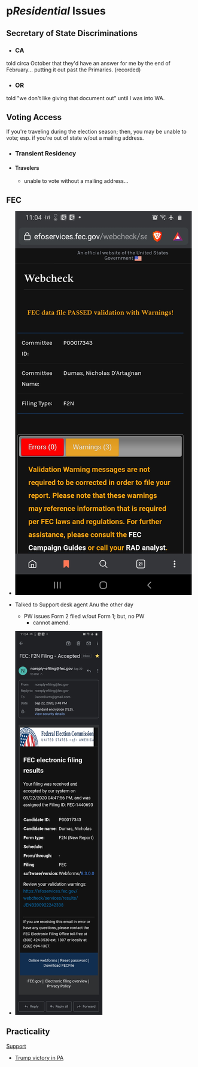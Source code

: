 # p***Residential*** Issues

## Secretary of State Discriminations

- ### CA

told circa October that they'd have an answer for me by the end of February... putting it out past the Primaries. (recorded)

- ### OR

told "we don't like giving that document out" until I was into WA.

## Voting Access

If you're traveling during the election season; then, you may be unable to vote; esp. if you're out of state w/out a mailing address.

- ### Transient Residency

- #### Travelers
  - unable to vote without a mailing address...

## FEC

- ![FEC-Warnings](actions/pages/theSuits/Complaints/Presidential_Campaign/_assets/Screenshot_20201105-110412_Brave.jpg)

- Talked to Support desk agent Anu the other day
  - PW issues Form 2 filed w/out Form 1; but, no PW
    - cannot amend.

- ![FEC-Confirmation](actions/pages/theSuits/Complaints/Presidential_Campaign/_assets/Screenshot_20201105-110451_Gmail.jpg)

## Practicality

[Support](./actions/pages/theSuits/Complaints/Presidential_Campaign/Support.md)

- [Trump victory in PA](./actions/pages/theSuits/Complaints/Presidential_Campaign/Support.md#Trumplvania)
